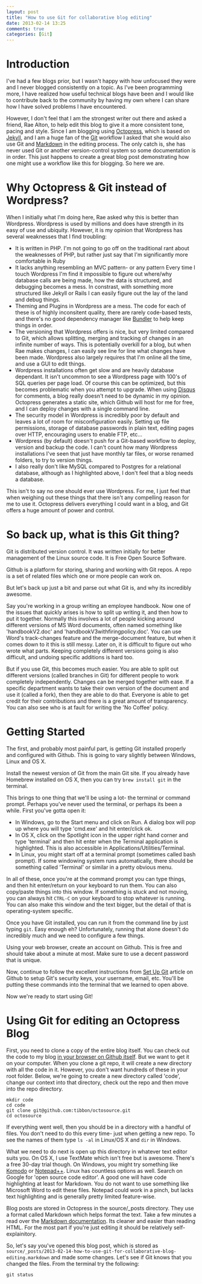 ```yaml
---
layout: post
title: "How to use Git for collaborative blog editing"
date: 2013-02-14 13:25
comments: true
categories: [Git]
---
```


Introduction
============

I've had a few blogs prior, but I wasn't happy with how unfocused they were and I never blogged consistently on a topic. As I've been programming more, I have realized how useful technical blogs have been and I would like to contribute back to the community by having my own where I can share how I have solved problems I have encountered. 

However, I don't feel that I am the strongest writer out there and asked a friend, Rae Alton, to help edit this blog to give it a more consistent tone, pacing and style. Since I am blogging using [Octopress](http://octopress.org/), which is based on [Jekyll](https://github.com/mojombo/jekyll), and I am a huge fan of the [Git](http://git-scm.com/) workflow I asked that she would also use Git and [Markdown](http://daringfireball.net/projects/markdown/) in the editing process. The only catch is, she has never used Git or another version-control system so some documentation is in order. This just happens to create a great blog post demonstrating how one might use a workflow like this for blogging. So here we are. 

Why Octopress & Git instead of Wordpress?
===========

When I initially what I'm doing here, Rae asked why this is better than Wordpress. Wordpress is used by millions and does have strength in its easy of use and ubiquity. However, it is my opinion that Wordpress has several weaknesses that I find troubling: 

* It is written in PHP. I'm not going to go off on the traditional rant about the weaknesses of PHP, but rather just say that I'm significantly more comfortable in Ruby
* It lacks anything resembling an MVC pattern- or any pattern Every time I touch Wordpress I'm find it impossible to figure out where/why database calls are being made, how the data is structured, and debugging becomes a mess. In constrast, with something more structured like Jekyll or Rails I can easily figure out the lay of the land and debug things. 
* Theming and Plugins in Wordpress are a mess. The code for each of these is of highly inconsitent quality, there are rarely code-based tests, and there's no good dependency manager like [Bundler](http://gembundler.com/) to help keep things in order.
* The versioning that Wordpress offers is nice, but very limited compared to Git, which allows splitting, merging and tracking of changes in an infinite number of ways. This is potentially overkill for a blog, but when Rae makes changes, I can easily see line for line what changes have been made. Wordpress also largely requires that I'm online all the time, and use a GUI to edit things. 
* Wordpress installations often get slow and are heavily database dependant. It isn't uncommon to see a Wordpress page with 100's of SQL queries per page load. Of course this can be optimized, but this becomes problematic when you attempt to upgrade. When using [Disqus](http://disqus.com/) for comments, a blog really doesn't need to be dynamic in my opinion. Octopress generates a static site, which Github will host for me for free, and I can deploy changes with a single command line.
* The security model in Wordpress is incredibly poor by default and leaves a lot of room for misconfiguration easily. Setting up file permissions, storage of database passwords in plain text, editing pages over HTTP, encouraging users to enable FTP, etc... 
* Wordpress (by default) doesn't push for a Git-based workflow to deploy, version and backup the code. I can't count how many Wordpress installations I've seen that just have monthly tar files, or worse renamed folders, to try to version things. 
* I also really don't like MySQL compared to Postgres for a relational database, although as I highlighted above, I don't feel that a blog needs a database. 

This isn't to say no one should ever use Wordpress. For me, I just feel that when weighing out these things that there isn't any compelling reason for me to use it. Octopress delivers everything I could want in a blog, and Git offers a huge amount of power and control. 

So back up, what is this Git thing?
============

Git is distributed version control. It was written initially for better management of the Linux source code. It is Free Open Source Software. 

Github is a platform for storing, sharing and working with Git repos. A repo is a set of related files which one or more people can work on. 

But let's back up just a bit and parse out what Git is, and why its incredibly awesome. 

Say you're working in a group writing an employee handbook. Now one of the issues that quickly arises is how to split up writing it, and then how to put it together. Normally this involves a lot of people kicking around different versions of MS Word documents, often named something like 'handbookV2.doc' and 'handbookV3withfiringpolicy.doc'. You can use Word's track-changes feature and the merge-document feature, but when it comes down to it this is still messy. Later on, it is difficult to figure out who wrote what parts. Keeping completely different versions going is also difficult, and undoing specific additions is hard too. 

But if you use Git, this becomes much easier. You are able to split out different versions (called branches in Git) for different people to work completely independently. Changes can be merged together with ease. If a specific department wants to take their own version of the document and use it (called a fork), then they are able to do that. Everyone is able to get credit for their contributions and there is a great amount of transparency. You can also see who is at fault for writing the 'No Coffee' policy. 

Getting Started
==========

The first, and probably most painful part, is getting Git installed properly and configured with Github. This is going to vary slightly between Windows, Linux and OS X. 

Install the newest version of Git from the main Git site. If you already have Homebrew installed on OS X, then you can try `brew install git` in the terminal. 

This brings to one thing that we'll be using a lot- the terminal or command prompt. Perhaps you've never used the terminal, or perhaps its been a while. First you've gotta open it:

* In Windows, go to the Start menu and click on Run. A dialog box will pop up where you will type 'cmd.exe' and hit enter/click ok. 
* In OS X, click on the Spotlight icon in the upper right hand corner and type 'terminal' and then hit enter when the Terminal application is highlighted. This is also accessible in Applications/Utilities/Terminal. 
* In Linux, you might start off at a terminal prompt (sometimes called bash prompt). If some windowing system runs automatically, there should be something called 'Terminal' or similar in a pretty obvious menu. 

In all of these, once you're at the command prompt you can type things, and then hit enter/return on your keyboard to run them. You can also copy/paste things into this window. If something is stuck and not moving, you can always hit `CTRL-C` on your keyboard to stop whatever is running. You can also make this window and the text bigger, but the detail of that is operating-system specific. 

Once you have Git installed, you can run it from the command line by just typing `git`. Easy enough eh? Unfortunately, running that alone doesn't do incredibly much and we need to configure a few things. 

Using your web browser, create an account on Github. This is free and should take about a minute at most. Make sure to use a decent password that is unique. 

Now, continue to follow the excellent instructions from [Set Up Git](https://help.github.com/articles/set-up-git) article on Github to setup Git's security keys, your username, email, etc. You'll be putting these commands into the terminal that we learned to open above. 

Now we're ready to start using Git!

Using Git for editing an Octopress Blog
==========

First, you need to clone a copy of the entire blog itself. You can check out the code to my blog [in your browser on Github itself](git@github.com:tibbon/octosource.git). But we want to get it on your computer. When you clone a git repo, it will create a new directory with all the code in it. However, you don't want hundreds of these in your root folder. Below, we're going to create a new directory called 'code', change our context into that directory, check out the repo and then move into the repo directory.

```
mkdir code
cd code
git clone git@github.com:tibbon/octosource.git
cd octosource
```

If everything went well, then you should be in a directory with a handful of files. You don't need to do this every time- just when getting a new repo. To see the names of them type `ls -al` in Linux/OS X and `dir` in Windows. 

What we need to do next is open up this directory in whatever text editor suits you. On OS X, I use TextMate which isn't free but is awesome. There's a free 30-day trial though. On Windows, you might try something like [Komodo](http://www.activestate.com/komodo-edit) or [Notepad++](http://notepad-plus-plus.org/). Linux has countless options as well. Search on Google for 'open source code editor'. A good one will have code highlighting at least for Markdown. You do not want to use something like Microsoft Word to edit these files. Notepad could work in a pinch, but lacks text highlighting and is generally pretty limited feature-wise.

Blog posts are stored in Octopress in the source/_posts directory. They use a format called Markdown which helps format the text. Take a few minutes a read over the [Markdown documentation](http://daringfireball.net/projects/markdown/). Its cleaner and easier than reading HTML. For the most part if you're just editing it should be relatively self-explainitory.

So, let's say you've opened this blog post, which is stored as `source/_posts/2013-02-14-how-to-use-git-for-collaborative-blog-editing.markdown` and made some changes. Let's see if Git knows that you changed the files. From the terminal try the following:

`git status `